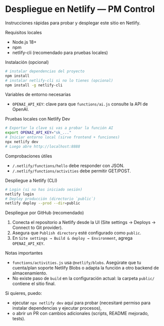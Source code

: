 # Despliegue en Netlify — PM Control

Instrucciones rápidas para probar y desplegar este sitio en Netlify.

Requisitos locales
- Node.js 18+
- npm
- netlify-cli (recomendado para pruebas locales)

Instalación (opcional)
```bash
# instalar dependencias del proyecto
npm install
# instalar netlify-cli si no lo tienes (opcional)
npm install -g netlify-cli
```

Variables de entorno necesarias
- `OPENAI_API_KEY`: clave para que `functions/ai.js` consulte la API de OpenAI.

Pruebas locales con Netlify Dev
```bash
# Exportar la clave si vas a probar la función AI
export OPENAI_API_KEY="sk_..."
# Iniciar entorno local (sirve frontend + funciones)
npx netlify dev
# Luego abre http://localhost:8888
```

Comprobaciones útiles
- `/.netlify/functions/hello` debe responder con JSON.
- `/.netlify/functions/activities` debe permitir GET/POST.

Despliegue a Netlify (CLI)
```bash
# Login (si no has iniciado sesión)
netlify login
# Deploy producción (directorio `public`)
netlify deploy --prod --dir=public
```

Despliegue por GitHub (recomendado)
1. Conecta el repositorio a Netlify desde la UI (Site settings → Deploys → Connect to Git provider).
2. Asegura que `Publish directory` esté configurado como `public`.
3. En `Site settings → Build & deploy → Environment`, agrega `OPENAI_API_KEY`.

Notas importantes
- `functions/activities.js` usa `@netlify/blobs`. Asegúrate que tu cuenta/plan soporte Netlify Blobs o adapta la función a otro backend de almacenamiento.
- No existe paso de `build` en la configuración actual: la carpeta `public/` contiene el sitio final.

Si quieres, puedo:
- ejecutar `npx netlify dev` aquí para probar (necesitaré permiso para instalar dependencias y ejecutar procesos),
- o abrir un PR con cambios adicionales (scripts, README mejorado, tests).
